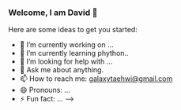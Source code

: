 ### Welcome, I am David 👋

Here are some ideas to get you started:

- 🔭 I’m currently working on ...
- 🌱 I’m currently learning phython..
- 🤔 I’m looking for help with ...
- 💬 Ask me about anything.
- 📫 How to reach me: galaxytaehwi@gmail.com
- 😄 Pronouns: ...
- ⚡ Fun fact: ...
-->
